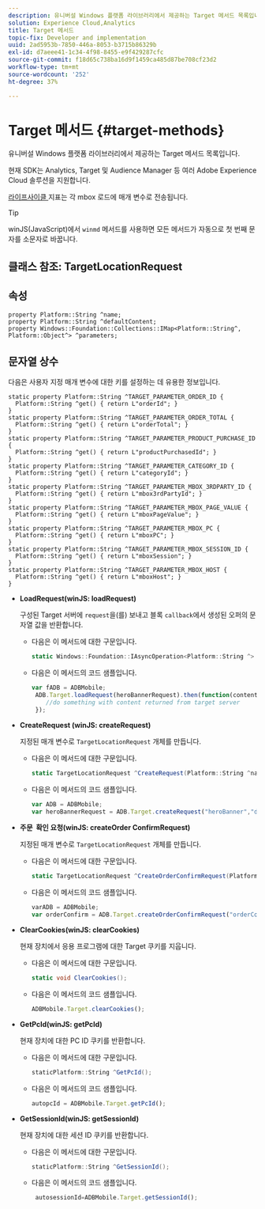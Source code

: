 ```yaml
---
description: 유니버설 Windows 플랫폼 라이브러리에서 제공하는 Target 메서드 목록입니다.
solution: Experience Cloud,Analytics
title: Target 메서드
topic-fix: Developer and implementation
uuid: 2ad5953b-7850-446a-8053-b3715b86329b
exl-id: d7aeee41-1c34-4f98-8455-e9f429287cfc
source-git-commit: f18d65c738ba16d9f1459ca485d87be708cf23d2
workflow-type: tm+mt
source-wordcount: '252'
ht-degree: 37%

---
```


# Target 메서드 {#target-methods}

유니버설 Windows 플랫폼 라이브러리에서 제공하는 Target 메서드 목록입니다.

현재 SDK는 Analytics, Target 및 Audience Manager 등 여러 Adobe Experience Cloud 솔루션을 지원합니다.

[라이프사이클 ](/help/universal-windows/metrics.md) 지표는 각 mbox 로드에 매개 변수로 전송됩니다.

>[!TIP]
>
>winJS(JavaScript)에서 `winmd` 메서드를 사용하면 모든 메서드가 자동으로 첫 번째 문자를 소문자로 바꿉니다.

## 클래스 참조: TargetLocationRequest

## 속성

```
property Platform::String ^name; 
property Platform::String ^defaultContent; 
property Windows::Foundation::Collections::IMap<Platform::String^, Platform::Object^> ^parameters;
```

## 문자열 상수

다음은 사용자 지정 매개 변수에 대한 키를 설정하는 데 유용한 정보입니다.

```
static property Platform::String ^TARGET_PARAMETER_ORDER_ID { 
  Platform::String ^get() { return L"orderId"; } 
} 
static property Platform::String ^TARGET_PARAMETER_ORDER_TOTAL { 
  Platform::String ^get() { return L"orderTotal"; } 
} 
static property Platform::String ^TARGET_PARAMETER_PRODUCT_PURCHASE_ID { 
  Platform::String ^get() { return L"productPurchasedId"; } 
} 
static property Platform::String ^TARGET_PARAMETER_CATEGORY_ID { 
  Platform::String ^get() { return L"categoryId"; } 
} 
static property Platform::String ^TARGET_PARAMETER_MBOX_3RDPARTY_ID { 
  Platform::String ^get() { return L"mbox3rdPartyId"; } 
} 
static property Platform::String ^TARGET_PARAMETER_MBOX_PAGE_VALUE { 
  Platform::String ^get() { return L"mboxPageValue"; } 
} 
static property Platform::String ^TARGET_PARAMETER_MBOX_PC { 
  Platform::String ^get() { return L"mboxPC"; } 
} 
static property Platform::String ^TARGET_PARAMETER_MBOX_SESSION_ID { 
  Platform::String ^get() { return L"mboxSession"; } 
} 
static property Platform::String ^TARGET_PARAMETER_MBOX_HOST { 
  Platform::String ^get() { return L"mboxHost"; } 
}
```

* **LoadRequest(winJS: loadRequest)**

   구성된 Target 서버에 `request`을(를) 보내고 블록 `callback`에서 생성된 오퍼의 문자열 값을 반환합니다.

   * 다음은 이 메서드에 대한 구문입니다.

      ```csharp
      static Windows::Foundation::IAsyncOperation<Platform::String ^> ^LoadRequest(TargetLocationRequest ^request);
      ```

   * 다음은 이 메서드의 코드 샘플입니다.

      ```js
      var fADB = ADBMobile; 
       ADB.Target.loadRequest(heroBannerRequest).then(function(content){ 
          //do something with content returned from target server 
       });
      ```

* **CreateRequest (winJS: createRequest)**

   지정된 매개 변수로 `TargetLocationRequest` 개체를 만듭니다.

   * 다음은 이 메서드에 대한 구문입니다.

      ```csharp
      static TargetLocationRequest ^CreateRequest(Platform::String ^name, Platform::String ^defaultContent,Windows::Foundation::Collections::IMap<Platform::String^,Platform::Object^> ^parameters); 
      ```

   * 다음은 이 메서드의 코드 샘플입니다.

      ```js
      var ADB = ADBMobile;
      var heroBannerRequest = ADB.Target.createRequest("heroBanner","default.png", null); 
      ```

* **주문 &#x200B; 확인 요청(winJS: createOrder &#x200B; ConfirmRequest)**

   지정된 매개 변수로 `TargetLocationRequest` 개체를 만듭니다.

   * 다음은 이 메서드에 대한 구문입니다.

      ```csharp
      static TargetLocationRequest ^CreateOrderConfirmRequest(Platform::String ^name, Platform::String ^orderId,Platform::String ^orderTotal,Platform::String ^productPurchasedId,Windows::Foundation::Collections::IMap<Platform::String^,Platform::Object^> ^parameters); 
      ```

   * 다음은 이 메서드의 코드 샘플입니다.

      ```js
      varADB = ADBMobile;
      var orderConfirm = ADB.Target.createOrderConfirmRequest("orderConfirm","order","47.88","3722",null);
      ```

* **ClearCookies(winJS: clearCookies)**

   현재 장치에서 응용 프로그램에 대한 Target 쿠키를 지웁니다.

   * 다음은 이 메서드에 대한 구문입니다.

      ```csharp
      static void ClearCookies();
      ```

   * 다음은 이 메서드의 코드 샘플입니다.

      ```js
      ADBMobile.Target.clearCookies();
      ```

* **GetPcId(winJS: getPcId)**

   현재 장치에 대한 PC ID 쿠키를 반환합니다.

   * 다음은 이 메서드에 대한 구문입니다.

      ```csharp
      staticPlatform::String ^GetPcId();
      ```

   * 다음은 이 메서드의 코드 샘플입니다.

      ```js
      autopcId = ADBMobile.Target.getPcId();
      ```

* **GetSessionId(winJS: getSessionId)**

   현재 장치에 대한 세션 ID 쿠키를 반환합니다.

   * 다음은 이 메서드에 대한 구문입니다.

      ```csharp
      staticPlatform::String ^GetSessionId();
      ```

   * 다음은 이 메서드의 코드 샘플입니다.

      ```js
       autosessionId=ADBMobile.Target.getSessionId(); 
      ```
